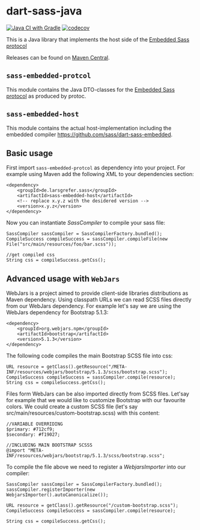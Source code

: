 # dart-sass-java

[![Java CI with Gradle](https://github.com/larsgrefer/dart-sass-java/actions/workflows/gradle.yml/badge.svg)](https://github.com/larsgrefer/dart-sass-java/actions/workflows/gradle.yml)
[![codecov](https://codecov.io/gh/larsgrefer/dart-sass-java/branch/master/graph/badge.svg?token=WPUF2AWJVF)](https://codecov.io/gh/larsgrefer/dart-sass-java)

This is a Java library that implements the host side of the [Embedded Sass
protocol](https://github.com/sass/embedded-protocol)

Releases can be found on [Maven Central](https://mvnrepository.com/artifact/de.larsgrefer.sass).

## `sass-embedded-protcol`

This module contains the Java DTO-classes for the [Embedded Sass protocol](https://github.com/sass/embedded-protocol) as produced by protoc.

## `sass-embedded-host`

This module contains the actual host-implementation including the embedded compiler https://github.com/sass/dart-sass-embedded.

## Basic usage

First import `sass-embedded-protcol` as dependency into your project. For example using Maven add the following XML to your dependencies section:

```
<dependency>
    <groupId>de.larsgrefer.sass</groupId>
    <artifactId>sass-embedded-host</artifactId>
    <!-- replace x.y.z with the desidered version -->
    <version>x.y.z</version>
</dependency>
```

Now you can instantiate *SassCompiler* to compile your sass file: 

```
SassCompiler sassCompiler = SassCompilerFactory.bundled();
CompileSuccess compileSuccess = sassCompiler.compileFile(new File("src/main/resources/foo/bar.scss"));

//get compiled css
String css = compileSuccess.getCss();
```

## Advanced usage with `WebJars`

WebJars is a project aimed to provide client-side libraries distributions as Maven dependency. Using classpath URLs we can read SCSS files directly from our WebJars dependency. For example let's say we are using the WebJars dependency for Bootstrap 5.1.3:

```
<dependency>
    <groupId>org.webjars.npm</groupId>
    <artifactId>bootstrap</artifactId>
    <version>5.1.3</version>
</dependency>
```

The following code compiles the main Bootstrap SCSS file into css:

```
URL resource = getClass().getResource("/META-INF/resources/webjars/bootstrap/5.1.3/scss/bootstrap.scss");
CompileSuccess compileSuccess = sassCompiler.compile(resource);
String css = compileSuccess.getCss(); 
```

Files form WebJars can be also imported directly from SCSS files. Let'say for example that we would like to customize Bootstrap with our favourite colors. We could create a custom SCSS file (let's say src/main/resources/custom-bootstrap.scss) with this content:

```
//VARIABLE OVERRIDING
$primary: #712cf9;
$secondary: #f19027;

//INCLUDING MAIN BOOTSTRAP SCSSS
@import "META-INF/resources/webjars/bootstrap/5.1.3/scss/bootstrap.scss";
```

To compile the file above we need to register a *WebjarsImporter* into our compiler:

```
SassCompiler sassCompiler = SassCompilerFactory.bundled();
sassCompiler.registerImporter(new WebjarsImporter().autoCanonicalize());

URL resource = getClass().getResource("/custom-bootstrap.scss");
CompileSuccess compileSuccess = sassCompiler.compile(resource);

String css = compileSuccess.getCss();
```
